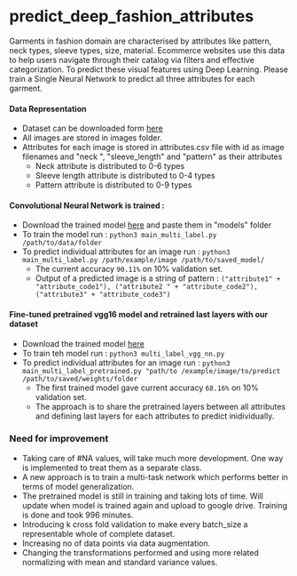 # predict_deep_fashion_attributes
Garments in fashion domain are characterised by attributes like pattern, neck types, sleeve types, size, material. Ecommerce websites use this data to help users navigate through their catalog via filters and effective categorization. To predict these visual features using Deep Learning. Please train a ​Single Neural Network to predict all three attributes for each garment.

#### Data Representation
* Dataset can be downloaded form [here]()
* All images are stored in images folder. 
* Attributes for each image is stored in attributes.csv file with id as image filenames and "neck
", "sleeve_length" and "pattern" as their attributes
    * Neck attribute is distributed to 0-6 types
    * Sleeve length attribute is distributed to 0-4 types
    * Pattern attribute is distributed to 0-9 types
    
#### Convolutional Neural Network is trained :
* Download the trained model [here](https://drive.google.com/open?id=1zyJwXTkm9Kdu8KY10XbBZgLi-bkTs02w) and
 paste them in "models" folder 
 * To train the model run : `python3 main_multi_label.py /path/to/data/folder`
 * To predict individual attributes for an image run : `python3 main_multi_label.py /path/example/image
   /path/to/saved_model/` 
    * The current accuracy `90.11%` on 10% validation set.
    * Output of a predicted image is a string of pattern : `("attribute1" + "attribute_code1"), ("attribute2
    " + "attribute_code2"), ("attribute3" + "attribute_code3")`

#### Fine-tuned pretrained vgg16 model and retrained last layers with our dataset
* Download the trained model [here](https://drive.google.com/open?id=1OaUigOpyyNrFvP77wDbu_ve17wYyDvM7)
* To train teh model run : `python3 multi_label_vgg_nn.py`
* To predict individual attributes for an image run : `python3 main_multi_label_pretrained.py "path/to
/example/image/to/predict  /path/to/saved/weights/folder`
    * The first trained model gave current accuracy `68.16%` on 10% validation set.
    * The approach is to share the pretrained layers between all attributes and defining last layers for
     each attributes to predict inidividually. 
    
### Need for improvement
* Taking care of #NA values, will take much more development. One way is implemented to treat them as a
 separate class. 
 * A new approach is to train a multi-task network which performs better in terms of model generalization. 
 * The pretrained model is still in training and taking lots of time. Will update when model is trained again
  and
  upload to google drive. Training is done and took 996 minutes.
  * Introducing k cross fold validation to make every batch_size a representable whole of complete dataset. 
  * Increasing no of data points via data augmentation.
  * Changing the transformations performed and using more related normalizing with mean and standard
   variance values. 
   
  
   
 